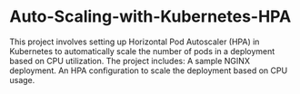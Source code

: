 # Auto-Scaling-with-Kubernetes-HPA
This project involves setting up Horizontal Pod Autoscaler (HPA) in Kubernetes to automatically scale the number of pods in a deployment based on CPU utilization. The project includes:  A sample NGINX deployment.  An HPA configuration to scale the deployment based on CPU usage.
